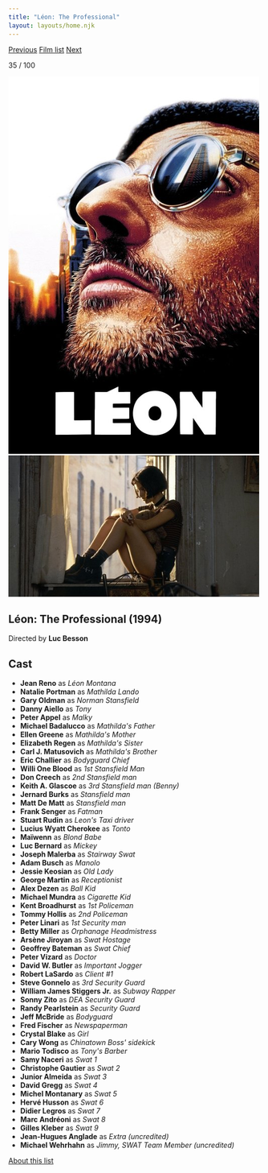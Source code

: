```yaml
---
title: "Léon: The Professional"
layout: layouts/home.njk
---
```


<nav class="films">
  <a class="prev" href="../four-weddings-and-a-funeral">Previous</a>
  <a href="../">Film list</a>
  <a class="next" href="../fargo">Next</a>
</nav>

<p>35 / 100</p>

<article class="film">
  <img class="poster" src="../films/posters/lon-the-professional.jpg" alt="">
  <img class="backdrop" src="../films/backdrops/lon-the-professional.jpg" alt="">

  <h1>Léon: The Professional (1994)</h1>

  <p class="director">
    Directed by <strong>Luc Besson</strong>
  </p>


  <h2>
    Cast
  </h2>
  <ul>
    <li><strong>Jean Reno</strong> as <em>Léon Montana</em></li>
<li><strong>Natalie Portman</strong> as <em>Mathilda Lando</em></li>
<li><strong>Gary Oldman</strong> as <em>Norman Stansfield</em></li>
<li><strong>Danny Aiello</strong> as <em>Tony</em></li>
<li><strong>Peter Appel</strong> as <em>Malky</em></li>
<li><strong>Michael Badalucco</strong> as <em>Mathilda's Father</em></li>
<li><strong>Ellen Greene</strong> as <em>Mathilda's Mother</em></li>
<li><strong>Elizabeth Regen</strong> as <em>Mathilda's Sister</em></li>
<li><strong>Carl J. Matusovich</strong> as <em>Mathilda's Brother</em></li>
<li><strong>Eric Challier</strong> as <em>Bodyguard Chief</em></li>
<li><strong>Willi One Blood</strong> as <em>1st Stansfield Man</em></li>
<li><strong>Don Creech</strong> as <em>2nd Stansfield man</em></li>
<li><strong>Keith A. Glascoe</strong> as <em>3rd Stansfield man (Benny)</em></li>
<li><strong>Jernard Burks</strong> as <em>Stansfield man</em></li>
<li><strong>Matt De Matt</strong> as <em>Stansfield man</em></li>
<li><strong>Frank Senger</strong> as <em>Fatman</em></li>
<li><strong>Stuart Rudin</strong> as <em>Leon's Taxi driver</em></li>
<li><strong>Lucius Wyatt Cherokee</strong> as <em>Tonto</em></li>
<li><strong>Maïwenn</strong> as <em>Blond Babe</em></li>
<li><strong>Luc Bernard</strong> as <em>Mickey</em></li>
<li><strong>Joseph Malerba</strong> as <em>Stairway Swat</em></li>
<li><strong>Adam Busch</strong> as <em>Manolo</em></li>
<li><strong>Jessie Keosian</strong> as <em>Old Lady</em></li>
<li><strong>George Martin</strong> as <em>Receptionist</em></li>
<li><strong>Alex Dezen</strong> as <em>Ball Kid</em></li>
<li><strong>Michael Mundra</strong> as <em>Cigarette Kid</em></li>
<li><strong>Kent Broadhurst</strong> as <em>1st Policeman</em></li>
<li><strong>Tommy Hollis</strong> as <em>2nd Policeman</em></li>
<li><strong>Peter Linari</strong> as <em>1st Security man</em></li>
<li><strong>Betty Miller</strong> as <em>Orphanage Headmistress</em></li>
<li><strong>Arsène Jiroyan</strong> as <em>Swat Hostage</em></li>
<li><strong>Geoffrey Bateman</strong> as <em>Swat Chief</em></li>
<li><strong>Peter Vizard</strong> as <em>Doctor</em></li>
<li><strong>David W. Butler</strong> as <em>Important Jogger</em></li>
<li><strong>Robert LaSardo</strong> as <em>Client #1</em></li>
<li><strong>Steve Gonnelo</strong> as <em>3rd Security Guard</em></li>
<li><strong>William James Stiggers Jr.</strong> as <em>Subway Rapper</em></li>
<li><strong>Sonny Zito</strong> as <em>DEA Security Guard</em></li>
<li><strong>Randy Pearlstein</strong> as <em>Security Guard</em></li>
<li><strong>Jeff McBride</strong> as <em>Bodyguard</em></li>
<li><strong>Fred Fischer</strong> as <em>Newspaperman</em></li>
<li><strong>Crystal Blake</strong> as <em>Girl</em></li>
<li><strong>Cary Wong</strong> as <em>Chinatown Boss' sidekick</em></li>
<li><strong>Mario Todisco</strong> as <em>Tony's Barber</em></li>
<li><strong>Samy Naceri</strong> as <em>Swat 1</em></li>
<li><strong>Christophe Gautier</strong> as <em>Swat 2</em></li>
<li><strong>Junior Almeida</strong> as <em>Swat 3</em></li>
<li><strong>David Gregg</strong> as <em>Swat 4</em></li>
<li><strong>Michel Montanary</strong> as <em>Swat 5</em></li>
<li><strong>Hervé Husson</strong> as <em>Swat 6</em></li>
<li><strong>Didier Legros</strong> as <em>Swat 7</em></li>
<li><strong>Marc Andréoni</strong> as <em>Swat 8</em></li>
<li><strong>Gilles Kleber</strong> as <em>Swat 9</em></li>
<li><strong>Jean-Hugues Anglade</strong> as <em>Extra (uncredited)</em></li>
<li><strong>Michael Wehrhahn</strong> as <em>Jimmy, SWAT Team Member (uncredited)</em></li>
  </ul>
</article>
<footer>
  <a href="../about">About this list</a>
</footer>
